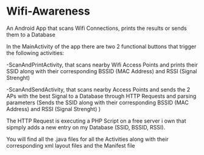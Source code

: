 # Wifi-Awareness
An Android App that scans Wifi Connections, prints the results or sends them to a Database

In the MainActivity of the app there are two 2 functional buttons that trigger the following activities:

-ScanAndPrintActivity, that scans nearby Wifi Access Points and prints their SSID along with their corresponding BSSID (MAC Address) and RSSI (Signal Strenght)

-ScanAndSendActivity, that scans nearby Access Points and sends the 2 APs with the best Signal to a Database through HTTP Requests and parsing parameters (Sends the SSID along with their corresponding BSSID (MAC Address) and RSSI (Signal Strenght) )

The HTTP Request is executing a PHP Script on a free server i own that sipmply adds a new entry on my Database (SSID, BSSID, RSSI).

You will find all the .java files for all the Activities along with their corresponding xml layout files and the Manifest file
